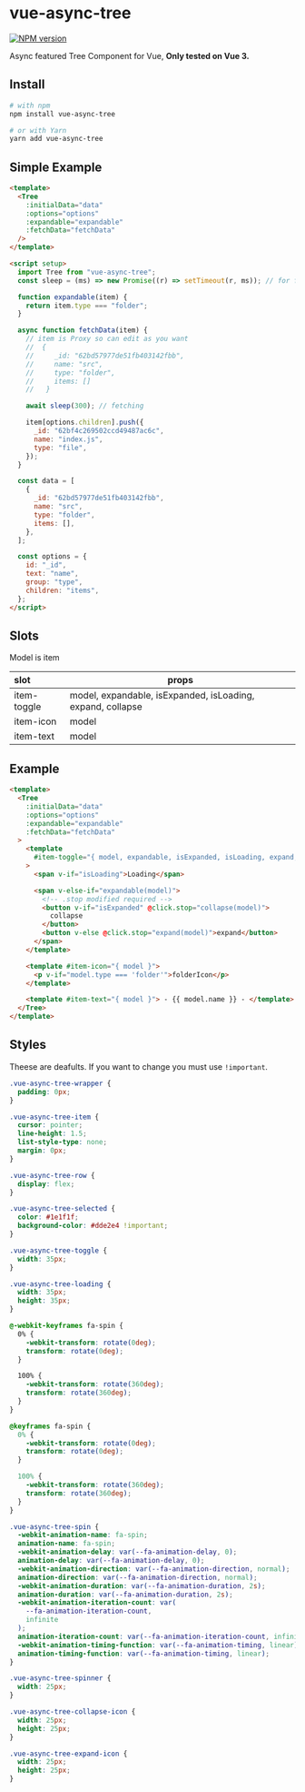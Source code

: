 # vue-async-tree

[![NPM version](https://img.shields.io/npm/v/vue-async-tree.svg?style=flat-square)](https://www.npmjs.com/package/vue-async-tree)

Async featured Tree Component for Vue, **Only tested on Vue 3.**

## Install

```bash
# with npm
npm install vue-async-tree

# or with Yarn
yarn add vue-async-tree
```

## Simple Example

```html
<template>
  <Tree
    :initialData="data"
    :options="options"
    :expandable="expandable"
    :fetchData="fetchData"
  />
</template>

<script setup>
  import Tree from "vue-async-tree";
  const sleep = (ms) => new Promise((r) => setTimeout(r, ms)); // for fetch

  function expandable(item) {
    return item.type === "folder";
  }

  async function fetchData(item) {
    // item is Proxy so can edit as you want
    //  {
    //     _id: "62bd57977de51fb403142fbb",
    //     name: "src",
    //     type: "folder",
    //     items: []
    //   }

    await sleep(300); // fetching

    item[options.children].push({
      _id: "62bf4c269502ccd49487ac6c",
      name: "index.js",
      type: "file",
    });
  }

  const data = [
    {
      _id: "62bd57977de51fb403142fbb",
      name: "src",
      type: "folder",
      items: [],
    },
  ];

  const options = {
    id: "_id",
    text: "name",
    group: "type",
    children: "items",
  };
</script>
```

## Slots

Model is item

| slot        | props                                                      |
| :---------- | ---------------------------------------------------------- |
| item-toggle | model, expandable, isExpanded, isLoading, expand, collapse |
| item-icon   | model                                                      |
| item-text   | model                                                      |

## Example

```html
<template>
  <Tree
    :initialData="data"
    :options="options"
    :expandable="expandable"
    :fetchData="fetchData"
  >
    <template
      #item-toggle="{ model, expandable, isExpanded, isLoading, expand, collapse }"
    >
      <span v-if="isLoading">Loading</span>

      <span v-else-if="expandable(model)">
        <!-- .stop modified required -->
        <button v-if="isExpanded" @click.stop="collapse(model)">
          collapse
        </button>
        <button v-else @click.stop="expand(model)">expand</button>
      </span>
    </template>

    <template #item-icon="{ model }">
      <p v-if="model.type === 'folder'">folderIcon</p>
    </template>

    <template #item-text="{ model }"> - {{ model.name }} - </template>
  </Tree>
</template>
```

## Styles

Theese are deafults. If you want to change you must use `!important`.

```css
.vue-async-tree-wrapper {
  padding: 0px;
}

.vue-async-tree-item {
  cursor: pointer;
  line-height: 1.5;
  list-style-type: none;
  margin: 0px;
}

.vue-async-tree-row {
  display: flex;
}

.vue-async-tree-selected {
  color: #1e1f1f;
  background-color: #dde2e4 !important;
}

.vue-async-tree-toggle {
  width: 35px;
}

.vue-async-tree-loading {
  width: 35px;
  height: 35px;
}

@-webkit-keyframes fa-spin {
  0% {
    -webkit-transform: rotate(0deg);
    transform: rotate(0deg);
  }

  100% {
    -webkit-transform: rotate(360deg);
    transform: rotate(360deg);
  }
}

@keyframes fa-spin {
  0% {
    -webkit-transform: rotate(0deg);
    transform: rotate(0deg);
  }

  100% {
    -webkit-transform: rotate(360deg);
    transform: rotate(360deg);
  }
}

.vue-async-tree-spin {
  -webkit-animation-name: fa-spin;
  animation-name: fa-spin;
  -webkit-animation-delay: var(--fa-animation-delay, 0);
  animation-delay: var(--fa-animation-delay, 0);
  -webkit-animation-direction: var(--fa-animation-direction, normal);
  animation-direction: var(--fa-animation-direction, normal);
  -webkit-animation-duration: var(--fa-animation-duration, 2s);
  animation-duration: var(--fa-animation-duration, 2s);
  -webkit-animation-iteration-count: var(
    --fa-animation-iteration-count,
    infinite
  );
  animation-iteration-count: var(--fa-animation-iteration-count, infinite);
  -webkit-animation-timing-function: var(--fa-animation-timing, linear);
  animation-timing-function: var(--fa-animation-timing, linear);
}

.vue-async-tree-spinner {
  width: 25px;
}

.vue-async-tree-collapse-icon {
  width: 25px;
  height: 25px;
}

.vue-async-tree-expand-icon {
  width: 25px;
  height: 25px;
}
```
